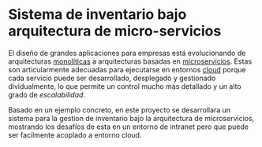 # Sistema de inventario bajo arquitectura de micro-servicios

El diseño de grandes aplicaciones para empresas está evolucionando de arquitecturas [monolíticas](https://tallerbd.wikispaces.com/Arquitectura+Monol%C3%ADtica.)  a  arquitecturas  basadas  en  [microservicios](https://es.wikipedia.org/wiki/Arquitectura_de_microservicios).  Estas  son  articularmente adecuadas  para  ejecutarse  en  entornos [cloud](https://es.wikipedia.org/wiki/Computación_en_la_nube)  porque  cada  servicio  puede  ser desarrollado,  desplegado  y  gestionado  dividualmente,  lo  que  permite  un  control mucho más detallado y un alto grado de *escalabilidad*.
 
Basado en un ejemplo concreto, en este proyecto se desarrollara un sistema para la gestion de inventario bajo la arquitectura de microservicios, mostrando los desafíos de esta en un entorno de intranet pero que puede ser facilmente acoplado a entorno cloud.
 


